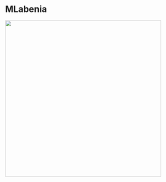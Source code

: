 # MLabenia

<img src="https://user-images.githubusercontent.com/94608955/142694403-0207baf2-e0fe-465b-a126-e76a359f7c04.jpg" width="500" height="500">
